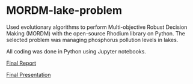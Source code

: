 # MORDM-lake-problem
Used evolutionary algorithms to perform Multi-objective Robust Decision Making (MORDM) with the open-source Rhodium library on Python. The selected problem was managing phosphorus pollution levels in lakes.

All coding was done in Python using Jupyter notebooks. 

[Final Report](https://github.com/ananya-g9/MORDM-lake-problem/blob/master/Introduction_to_Rhodium_and_MORDM.pdf)

[Final Presentation]()
